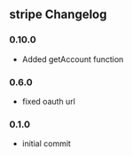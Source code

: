 ## stripe Changelog

### 0.10.0
- Added getAccount function

### 0.6.0

- fixed oauth url

### 0.1.0

- initial commit
